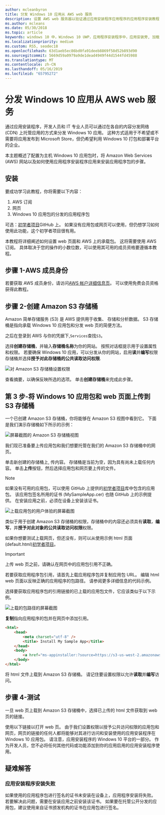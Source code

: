 ```yaml
---
author: mcleanbyron
title: 分发 Windows 10 应用从 AWS web 服务
description: 设置 AWS web 服务器以验证通过应用安装程序应用程序的应用程序安装教程
ms.author: mcleans
ms.date: 05/30/2018
ms.topic: article
keywords: windows 10 中，Windows 10 UWP，应用程序安装程序中，应用安装旁, 加载，相关设置此选项，可选包，AWS
ms.localizationpriority: medium
ms.custom: RS5, seodec18
ms.openlocfilehash: 63d1aeb5ec86bd0fa91deeb8869f58d52b893d90
ms.sourcegitcommit: 5669d59a0979a9de1dead4949f44d1544fd45988
ms.translationtype: MT
ms.contentlocale: zh-CN
ms.lasthandoff: 05/16/2019
ms.locfileid: "65795272"
---
```

# <a name="distribute-a-windows-10-app-from-an-aws-web-service"></a>分发 Windows 10 应用从 AWS web 服务

通过应用安装程序，开发人员和 IT 专业人员可以通过在各自的内容分发网络 (CDN) 上托管应用的方式来分发 Windows 10 应用。 这种方式适用于不希望或不需要将应用发布到 Microsoft Store，但仍希望利用 Windows 10 打包和部署平台的企业。

本主题概述了配置为主机 Windows 10 应用包时，将 Amazon Web Services (AWS) 网站以及如何使用应用程序安装程序应用来安装应用程序包的步骤。

## <a name="setup"></a>安装

要成功学习此教程，你将需要以下内容：
 
1. AWS 订阅 
2. 网页
3. Windows 10 应用包的分发的应用程序包

可选：[初学者项目](https://github.com/AppInstaller/MySampleWebApp)GitHub 上。 如果没有应用包或网页可以使用，但仍想学习如何使用此功能，这个初学者项目很有用。

本教程将详细阐述如何设置 web 页面和 AWS 上的承载包。 这将需要使用 AWS 订阅。 具体取决于您的操作的小数位数，可以使用其可用的成员资格要遵循本教程。 

## <a name="step-1---aws-membership"></a>步骤 1-AWS 成员身份
若要获取 AWS 成员身份，请访问[AWS 帐户详细信息页](https://aws.amazon.com/free/)。 可以使用免费会员资格获得此教程。

## <a name="step-2---create-an-amazon-s3-bucket"></a>步骤 2-创建 Amazon S3 存储桶

Amazon 简单存储服务 (S3) 是 AWS 提供用于收集、 存储和分析数据。 S3 存储桶是指向承载 Windows 10 应用包和分发 web 页的简便方法。 

之后在登录到 AWS 与你的凭据下,`Services`查找`S3`。 

选择**创建存储桶**，并输入**存储桶名称**为你的网站。 按照对话框提示用于设置属性和权限。 若要确保 Windows 10 应用，可以分发从你的网站，启用**读**并**编写**权限存储桶并选择**授予对此存储桶的公共读取访问权限**.

![对 Amazon S3 存储桶设置权限](images/aws-permissions.png) 

查看摘要，以确保反映所选的选项。 单击**创建存储桶**来完成此步骤。 

## <a name="step-3---upload-windows-10-app-package-and-web-pages-to-an-s3-bucket"></a>第 3 步-将 Windows 10 应用包和 web 页面上传到 S3 存储桶

一个已创建 Amazon S3 存储桶，你将能够在 Amazon S3 视图中看到它。 下面是我们演示存储桶如下所示的示例：

![屏幕截图的 Amazon S3 存储桶视图](images/aws-post-create.png)

我们现已准备要上传应用包和我们想要托管在我们的 Amazon S3 存储桶中的网页。 

单击新创建的存储桶上, 传内容。 存储桶是当前为空，因为具有尚未上载任何内容。 单击**上传**按钮，然后选择应用包和网页要上传的文件。

> [!NOTE]
> 如果没有可用的应用包，可以使用 GitHub 上提供的[初学者项目](https://github.com/AppInstaller/MySampleWebApp)库中包含的应用包。 该应用包签名所用的证书 (MySampleApp.cer) 也随 GitHub 上的示例提供。 在安装应用之前，必须在设备上安装该证书。

![上载应用包的用户体验的屏幕截图](images/aws-upload-package.png)

类似于用于创建 Amazon S3 存储桶的权限，存储桶中的内容还必须具有**读取**，**编写**，并**授予对此对象的公共读取访问权限**权限。

如果你想要测试上载网页，但还没有，则可以从使用示例 html 页面 (default.html)[初学者项目](https://github.com/AppInstaller/MySampleWebApp/blob/master/MySampleWebApp/default.html)。

> [!IMPORTANT]
> 上传 web 页之前，请确认在网页中的应用包引用不正确。 

若要获取应用程序包引用，请首先上载应用程序包并复制应用包 URL。 编辑 html web 页面以反映正确的应用程序的包路径。 请参阅更多详细信息的代码示例。 

选择要获取应用程序包的引用链接的已上载的应用包文件，它应该类似于以下示例。

![上载的包路径的屏幕截图](images/aws-package-path.png)

**复制**指向应用程序的包并在网页中添加引用。 

```html
<html>
    <head>
        <meta charset="utf-8" />
        <title> Install My Sample App</title>
    </head>
    <body>
        <a href="ms-appinstaller:?source=https://s3-us-west-2.amazonaws.com/appinstaller-aws-demo/MySampleApp.appxbundle"> Install My Sample App</a>
    </body>
</html>
```
将 html 文件上载到 Amazon S3 存储桶。 请记住要设置权限以允许**读取**并**编写**访问。

## <a name="step-4---test"></a>步骤 4-测试

一旦 web 页上载到 Amazon S3 存储桶中，选择已上传的 html 文件获取到 web 页的链接。

使用以下链接以打开 web 页。 由于我们设置权限以授予公共访问权限的应用包和网页，网页的链接的任何人都将能够对其进行访问和安装使用的应用安装程序在 Windows 10 应用包。 请注意，应用安装程序的 Windows 10 平台的一部分。 作为开发人员，您不必将任何其他代码或功能添加到你的应用启用的应用安装程序使用。 

## <a name="troubleshooting"></a>疑难解答

### <a name="app-installer-fails-to-install"></a>应用安装程序安装失败 

如果使用的应用程序包进行签名的证书未安装在设备上，应用程序安装将失败。 若要解决此问题，需要在安装应用之前安装该证书。 如果要在托管公开分发的应用包，建议使用来自证书颁发机构的证书在应用包进行签名。 

